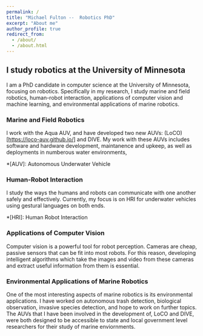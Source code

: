 ```yaml
---
permalink: /
title: "Michael Fulton --  Robotics PhD"
excerpt: "About me"
author_profile: true
redirect_from: 
  - /about/
  - /about.html
---
```


## I study robotics at the University of Minnesota

I am a PhD candidate in computer science at the University of Minnesota, focusing on robotics. Specifically in my research, I study marine and field robotics, human-robot interaction, applications of computer vision and machine learning, and environmental applications of marine robotics.


### Marine and Field Robotics
I work with the Aqua AUV, and have developed two new AUVs: (LoCO)[https://loco-auv.github.io/] and DIVE. My work with these AUVs includes software and hardware development, maintanence and upkeep, as well as deployments in numberous water environments, 

*[AUV]: Autonomous Underwater Vehicle

### Human-Robot Interaction
I study the ways the humans and robots can communicate with one another safely and effectively. Currently, my focus is on HRI for underwater vehicles using gestural languages on both ends. 

*[HRI]: Human Robot Interaction

### Applications of Computer Vision
Computer vision is a powerful tool for robot perception.  Cameras are cheap, passive sensors that can be fit into most robots.  For this reason, developing intelligent algorithms which take the images and video from these cameras and extract useful information from them is essential.

### Environmental Applications of Marine Robotics
One of the most interesting aspects of marine robotics is its environmental applications.  I have worked on autonomous trash detection, biological observation, invasive species detection, and hope to work on further topics. The AUVs that I have been involved in the development of, LoCO and DIVE, were both designed to be accessible to state and local government level researchers for their study of marine enviornments. 